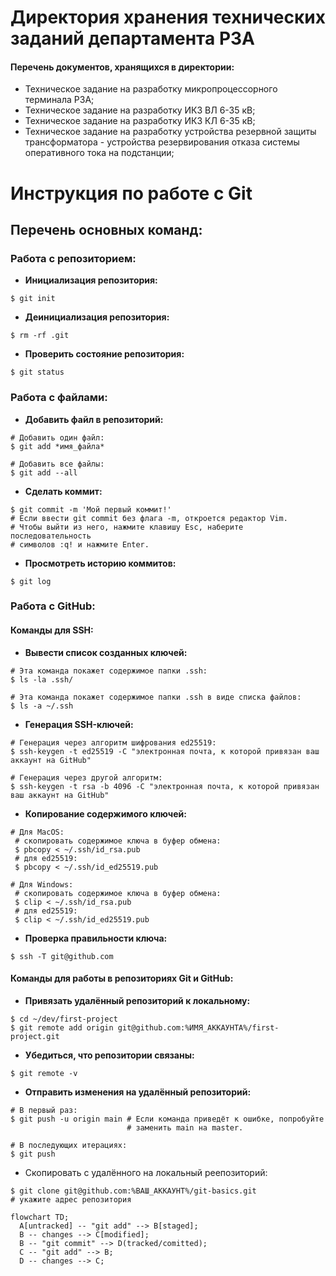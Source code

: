 # Директория хранения технических заданий департамента РЗА

#### Перечень документов, хранящихся в директории:

* Техническое задание на разработку микропроцессорного терминала РЗА;
* Техническое задание на разработку ИКЗ ВЛ 6-35 кВ;
* Техническое задание на разработку ИКЗ КЛ 6-35 кВ;
* Техническое задание на разработку устройства резервной защиты трансформатора - устройства резервирования отказа системы оперативного тока на подстанции;



# Инструкция по работе с Git
## Перечень основных команд:

### Работа с репозиторием:

* **Инициализация репозитория:**
```
$ git init
```
* **Деинициализация репозитория:**
```
$ rm -rf .git
```
* **Проверить состояние репозитория:**
```
$ git status
```

### Работа с файлами:

* **Добавить файл в репозиторий:**
```
# Добавить один файл:
$ git add *имя_файла*

# Добавить все файлы:
$ git add --all
```
* **Сделать коммит:**
```
$ git commit -m 'Мой первый коммит!'
# Если ввести git commit без флага -m, откроется редактор Vim. 
# Чтобы выйти из него, нажмите клавишу Esc, наберите последовательность 
# символов :q! и нажмите Enter.
```
* **Просмотреть историю коммитов:**
```
$ git log
```

### Работа с GitHub:

#### Команды для SSH:

* **Вывести список созданных ключей:**
```
# Эта команда покажет содержимое папки .ssh:
$ ls -la .ssh/

# Эта команда покажет содержимое папки .ssh в виде списка файлов:
$ ls -a ~/.ssh
```
* **Генерация SSH-ключей:**
```
# Генерация через алгоритм шифрования ed25519:
$ ssh-keygen -t ed25519 -C "электронная почта, к которой привязан ваш аккаунт на GitHub"

# Генерация через другой алгоритм:
$ ssh-keygen -t rsa -b 4096 -C "электронная почта, к которой привязан ваш аккаунт на GitHub"
```

* **Копирование содержимого ключей:**
```
# Для MacOS:
 # скопировать содержимое ключа в буфер обмена:
 $ pbcopy < ~/.ssh/id_rsa.pub
 # для ed25519:
 $ pbcopy < ~/.ssh/id_ed25519.pub
 
# Для Windows:
 # скопировать содержимое ключа в буфер обмена:
 $ clip < ~/.ssh/id_rsa.pub
 # для ed25519:
 $ clip < ~/.ssh/id_ed25519.pub
```

* **Проверка правильности ключа:**
```
$ ssh -T git@github.com
```

#### Команды для работы в репозиториях Git и GitHub:

* **Привязать удалённый репозиторий к локальному:**
```
$ cd ~/dev/first-project
$ git remote add origin git@github.com:%ИМЯ_АККАУНТА%/first-project.git
```

* **Убедиться, что репозитории связаны:**
```
$ git remote -v
```

* **Отправить изменения на удалённый репозиторий:**
```
# В первый раз:
$ git push -u origin main # Если команда приведёт к ошибке, попробуйте 
                          # заменить main на master.

# В последующих итерациях:
$ git push
```

* Скопировать с удалённого на локальный реепозиторий:
```
$ git clone git@github.com:%ВАШ_АККАУНТ%/git-basics.git
# укажите адрес репозитория
```

```mermaid
flowchart TD;
  A[untracked] -- "git add" --> B[staged];
  B -- changes --> C[modified];
  B -- "git commit" --> D(tracked/comitted);
  C -- "git add" --> B;
  D -- changes --> C;
```
